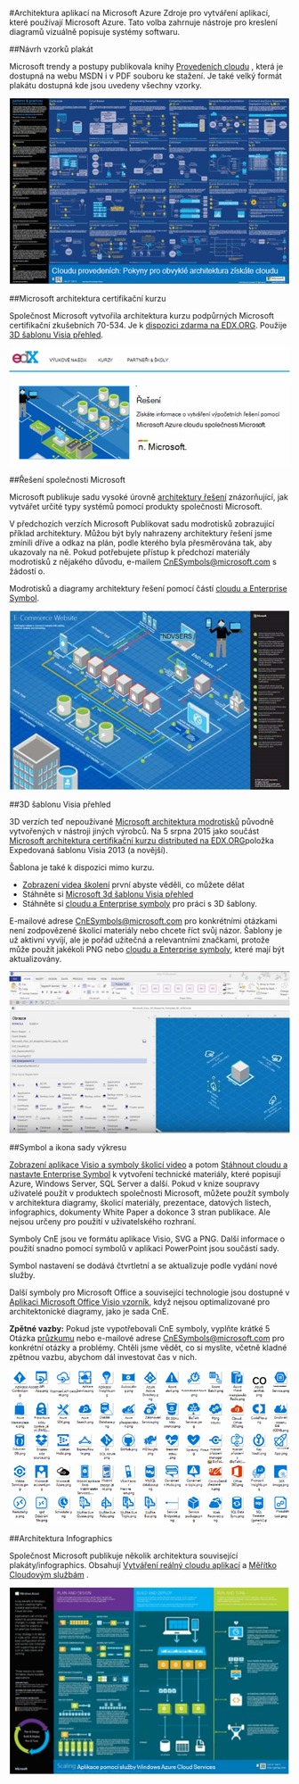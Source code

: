 <properties 
    pageTitle="Architektura aplikací na Microsoft Azure | Microsoft Azure" 
    description="Přehled, které bude pokrývat provedeních běžné" 
    services="" 
    documentationCenter="" 
    authors="Rboucher" 
    manager="jwhit" 
    editor="mattshel"/>

<tags 
    ms.service="multiple" 
    ms.workload="na" 
    ms.tgt_pltfrm="na" 
    ms.devlang="na" 
    ms.topic="article" 
    ms.date="09/13/2016" 
    ms.author="robb"/>

#<a name="application-architecture-on-microsoft-azure"></a>Architektura aplikací na Microsoft Azure
Zdroje pro vytváření aplikací, které používají Microsoft Azure. Tato volba zahrnuje nástroje pro kreslení diagramů vizuálně popisuje systémy softwaru. 

##<a name="design-patterns-poster"></a>Návrh vzorků plakát

Microsoft trendy a postupy publikovala knihy [Provedeních cloudu](http://msdn.microsoft.com/library/dn568099.aspx) , která je dostupná na webu MSDN i v PDF souboru ke stažení. Je také velký formát plakátu dostupná kde jsou uvedeny všechny vzorky. 

![Příklady a postupy cloudu vzorků plakát](./media/architecture-overview/PnPPatternPosterThumb.jpg)

##<a name="microsoft-architecture-certification-course"></a>Microsoft architektura certifikační kurzu

Společnost Microsoft vytvořila architektura kurzu podpůrných Microsoft certifikační zkušebních 70-534. Je k [dispozici zdarma na EDX.ORG](https://www.edx.org/course/architecting-microsoft-azure-solutions-microsoft-dev205x).  Použije [3D šablonu Visia přehled](#3d-blueprint-visio-template). 

![Kurz certifikační Architecture společnosti Microsoft](./media/architecture-overview/EDXCourse.png)


##<a name="microsoft-solutions"></a>Řešení společnosti Microsoft

Microsoft publikuje sadu vysoké úrovně [architektury řešení](http://aka.ms/azblueprints) znázorňující, jak vytvářet určité typy systémů pomocí produkty společnosti Microsoft. 

V předchozích verzích Microsoft Publikovat sadu modrotisků zobrazující příklad architektury. Můžou být byly nahrazeny architektury řešení jsme zmínili dříve a odkaz na plán, podle kterého byla přesměrována tak, aby ukazovaly na ně. Pokud potřebujete přístup k předchozí materiály modrotisků z nějakého důvodu, e-mailem [CnESymbols@microsoft.com](mailto:CnESymbols@microsoft.com) s žádostí o.   

Modrotisků a diagramy architektury řešení pomocí částí [cloudu a Enterprise Symbol](#Drawing-symbol-and-icon-sets).   

![Přehled Architektura Microsoft 3D diagramu](./media/architecture-overview/BluePrintThumb.jpg)



##<a name="3d-blueprint-visio-template"></a>3D šablonu Visia přehled

3D verzích teď nepoužívané [Microsoft architektura modrotisků](http://aka.ms/azblueprints) původně vytvořených v nástroji jiných výrobců. Na 5 srpna 2015 jako součást [Microsoft architektura certifikační kurzu distributed na EDX.ORG](#microsoft-architecture-certification-course)položka Expedovaná šablonu Visia 2013 (a novější).

Šablona je také k dispozici mimo kurzu. 

- [Zobrazení videa školení](http://aka.ms/3dBlueprintTemplateVideo) první abyste věděli, co můžete dělat   
- Stáhněte si [Microsoft 3d šablonu Visia přehled](http://aka.ms/3DBlueprintTemplate)
- Stáhněte si [cloudu a Enterprise symboly](#drawing-symbol-and-icon-sets) pro práci s 3D šablony. 

E-mailové adrese [CnESymbols@microsoft.com](mailto:CnESymbols@microsoft.com) pro konkrétními otázkami není zodpovězené školicí materiály nebo chcete říct svůj názor. Šablony je už aktivní vyvíjí, ale je pořád užitečná a relevantními značkami, protože může použít jakékoli PNG nebo [cloudu a Enterprise symboly](#drawing-symbol-and-icon-sets), které mají být aktualizovány.  

![Šablona aplikace Microsoft 3D přehled Visio](./media/architecture-overview/3DBlueprintVisioTemplate.jpg)


##<a name="drawing-symbol-and-icon-sets"></a>Symbol a ikona sady výkresu 

[Zobrazení aplikace Visio a symboly školicí video](http://aka.ms/CnESymbolsVideo) a potom [Stáhnout cloudu a nastavte Enterprise Symbol](http://aka.ms/CnESymbols) k vytvoření technické materiály, které popisují Azure, Windows Server, SQL Server a další. Pokud v knize soupravy uživatelé použít v produktech společnosti Microsoft, můžete použít symboly v architektura diagramy, školicí materiály, prezentace, datových listech, infographics, dokumenty White Paper a dokonce 3 stran publikace. Ale nejsou určeny pro použití v uživatelského rozhraní.

Symboly CnE jsou ve formátu aplikace Visio, SVG a PNG. Další informace o použití snadno pomocí symbolů v aplikaci PowerPoint jsou součástí sady. 

Symbol nastavení se dodává čtvrtletní a se aktualizuje podle vydání nové služby. 

Další symboly pro Microsoft Office a související technologie jsou dostupné v [Aplikaci Microsoft Office Visio vzorník](http://www.microsoft.com/en-us/download/details.aspx?id=35772), když nejsou optimalizované pro architektonické diagramy, jako je sada CnE.   

**Zpětné vazby:** Pokud jste vypotřebovali CnE symboly, vyplňte krátké 5 Otázka [průzkumu](http://aka.ms/azuresymbolssurveyv2) nebo e-mailové adrese [CnESymbols@microsoft.com](mailto:CnESymbols@microsoft.com) pro konkrétní otázky a problémy. Chtěli jsme vědět, co si myslíte, včetně kladné zpětnou vazbu, abychom dál investovat čas v nich. 

![Cloudu a Enterprise Symbol/sad ikon](./media/architecture-overview/CnESymbols.png)

##<a name="architecture-infographics"></a>Architektura Infographics

Společnost Microsoft publikuje několik architektura související plakáty/infographics. Obsahují [Vytváření reálný cloudu aplikací](https://azure.microsoft.com/documentation/infographics/building-real-world-cloud-apps/) a [Měřítko Cloudovým službám](https://azure.microsoft.com/documentation/infographics/cloud-services/) . 

![Infographics Azure architektura](./media/architecture-overview/AzureArchInfographicThumb.jpg)
